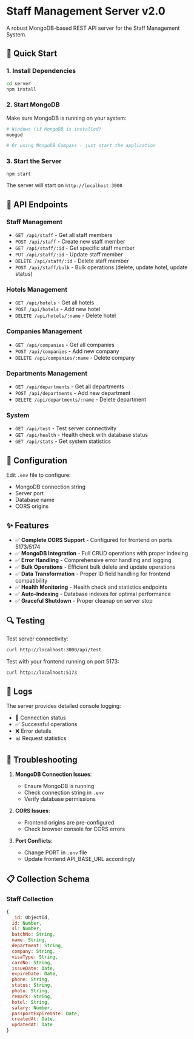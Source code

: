 # Staff Management Server v2.0

A robust MongoDB-based REST API server for the Staff Management System.

## 🚀 Quick Start

### 1. Install Dependencies
```bash
cd server
npm install
```

### 2. Start MongoDB
Make sure MongoDB is running on your system:
```bash
# Windows (if MongoDB is installed)
mongod

# Or using MongoDB Compass - just start the application
```

### 3. Start the Server
```bash
npm start
```

The server will start on `http://localhost:3000`

## 📡 API Endpoints

### Staff Management
- `GET /api/staff` - Get all staff members
- `POST /api/staff` - Create new staff member
- `GET /api/staff/:id` - Get specific staff member
- `PUT /api/staff/:id` - Update staff member
- `DELETE /api/staff/:id` - Delete staff member
- `POST /api/staff/bulk` - Bulk operations (delete, update hotel, update status)

### Hotels Management
- `GET /api/hotels` - Get all hotels
- `POST /api/hotels` - Add new hotel
- `DELETE /api/hotels/:name` - Delete hotel

### Companies Management
- `GET /api/companies` - Get all companies
- `POST /api/companies` - Add new company
- `DELETE /api/companies/:name` - Delete company

### Departments Management
- `GET /api/departments` - Get all departments
- `POST /api/departments` - Add new department
- `DELETE /api/departments/:name` - Delete department

### System
- `GET /api/test` - Test server connectivity
- `GET /api/health` - Health check with database status
- `GET /api/stats` - Get system statistics

## 🔧 Configuration

Edit `.env` file to configure:
- MongoDB connection string
- Server port
- Database name
- CORS origins

## ✨ Features

- ✅ **Complete CORS Support** - Configured for frontend on ports 5173/5174
- ✅ **MongoDB Integration** - Full CRUD operations with proper indexing
- ✅ **Error Handling** - Comprehensive error handling and logging
- ✅ **Bulk Operations** - Efficient bulk delete and update operations
- ✅ **Data Transformation** - Proper ID field handling for frontend compatibility
- ✅ **Health Monitoring** - Health check and statistics endpoints
- ✅ **Auto-Indexing** - Database indexes for optimal performance
- ✅ **Graceful Shutdown** - Proper cleanup on server stop

## 🔍 Testing

Test server connectivity:
```bash
curl http://localhost:3000/api/test
```

Test with your frontend running on port 5173:
```bash
curl http://localhost:5173
```

## 📝 Logs

The server provides detailed console logging:
- 🔄 Connection status
- ✅ Successful operations
- ❌ Error details
- 📊 Request statistics

## 🛟 Troubleshooting

1. **MongoDB Connection Issues**:
   - Ensure MongoDB is running
   - Check connection string in `.env`
   - Verify database permissions

2. **CORS Issues**:
   - Frontend origins are pre-configured
   - Check browser console for CORS errors

3. **Port Conflicts**:
   - Change PORT in `.env` file
   - Update frontend API_BASE_URL accordingly

## 📋 Collection Schema

### Staff Collection
```javascript
{
  _id: ObjectId,
  id: Number,
  sl: Number,
  batchNo: String,
  name: String,
  department: String,
  company: String,
  visaType: String,
  cardNo: String,
  issueDate: Date,
  expireDate: Date,
  phone: String,
  status: String,
  photo: String,
  remark: String,
  hotel: String,
  salary: Number,
  passportExpireDate: Date,
  createdAt: Date,
  updatedAt: Date
}
```
